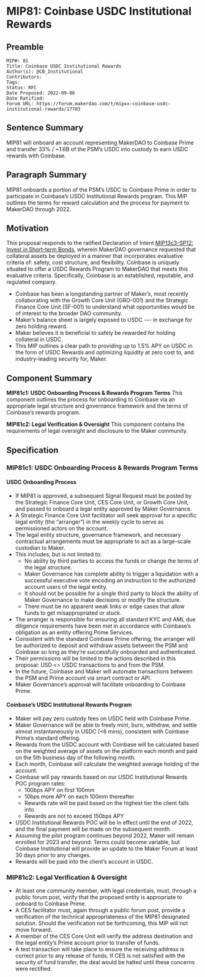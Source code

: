 # MIP81: Coinbase USDC Institutional Rewards

## Preamble

```
MIP#: 81
Title: Coinbase USDC Institutional Rewards
Author(s): @CB_Institutional 
Contributors:
Tags: 
Status: RFC
Date Proposed: 2022-09-06
Date Ratified: 
Forum URL: https://forum.makerdao.com/t/mipxx-coinbase-usdc-institutional-rewards/17703
```

## Sentence Summary

MIP81 will onboard an account representing MakerDAO to Coinbase Prime and transfer 33% / ~1.6B of the PSM’s USDC into custody to earn USDC rewards with Coinbase.

## Paragraph Summary

MIP81 onboards a portion of the PSM’s USDC to Coinbase Prime in order to participate in Coinbase’s USDC Institutional Rewards program. This MIP outlines the terms for reward calculation and the process for payment to MakerDAO through 2022.

## Motivation

This proposal responds to the ratified Declaration of Intent [MIP13c3-SP12: Invest in Short-term Bonds](https://mips.makerdao.com/mips/details/MIP13c3SP12), wherein MakerDAO governance requested that collateral assets be deployed in a manner that incorporates evaluative criteria of: safety, cost structure, and flexibility. Coinbase is uniquely situated to offer a USDC Rewards Program to MakerDAO that meets this evaluative criteria. Specifically, Coinbase is an established, reputable, and regulated company.

- Coinbase has been a longstanding partner of Maker’s, most recently collaborating with the Growth Core Unit (GRO-001) and the Strategic Finance Core Unit (SF-001) to understand what opportunities would be of interest to the broader DAO community.
- Maker’s balance sheet is largely exposed to USDC --- in exchange for zero holding reward.
- Maker believes it is beneficial to safely be rewarded for holding collateral in USDC.
- This MIP outlines a clear path to providing up to 1.5% APY on USDC in the form of USDC Rewards and optimizing liquidity at zero cost to, and industry-leading security for, Maker.

## Component Summary

**MIP81c1: USDC Onboarding Process & Rewards Program Terms**
This component outlines the process for onboarding to Coinbase via an appropriate legal structure and governance framework and the terms of Coinbase’s rewards program. 

**MIP81c2: Legal Verification & Oversight**
This component contains the requirements of legal oversight and disclosure to the Maker community.

## Specification

### MIP81c1: USDC Onboarding Process & Rewards Program Terms

#### USDC Onboarding Process

* If MIP81 is approved, a subsequent Signal Request must be posted by the Strategic Finance Core Unit, CES Core Unit, or Growth Core Unit, and passed to onboard a legal entity approved by Maker Governance.
* A Strategic Finance Core Unit facilitator will seek approval for a specific legal entity (the “arranger”) in the weekly cycle to serve as permissioned actors on the account.
* The legal entity structure, governance framework, and necessary contractual arrangements must be appropriate to act as a large-scale custodian to Maker.
* This includes, but is not limited to:
  * No ability by third parties to access the funds or change the terms of the legal structure.
  * Maker Governance has complete ability to trigger a liquidation with a successful executive vote encoding an instruction to the authorized account users of the legal entity.
  * It should not be possible for a single third party to block the ability of Maker Governance to make decisions or modify the structure.
  * There must be no apparent weak links or edge cases that allow funds to get misappropriated or stuck.
* The arranger is responsible for ensuring all standard KYC and AML due diligence requirements have been met in accordance with Coinbase’s obligation as an entity offering Prime Services.
* Consistent with the standard Coinbase Prime offering, the arranger will be authorized to deposit and withdraw assets between the PSM and Coinbase so long as they’re successfully onboarded and authenticated.
* Their permissions will be limited to the actions described in this proposal: USD <> USDC transactions to and from the PSM.
* In the future, Coinbase and Maker will automate transactions between the PSM and Prime account via smart contract or API.
* Maker Governance’s approval will facilitate onboarding to Coinbase Prime.

#### Coinbase’s USDC Institutional Rewards Program

* Maker will pay zero custody fees on USDC held with Coinbase Prime.
* Maker Governance will be able to freely mint, burn, withdraw, and settle almost instantaneously in USDC (<6 mins), consistent with Coinbase Prime’s standard offering.
* Rewards from the USDC account with Coinbase will be calculated based on the weighted average of assets on the platform each month and paid on the 5th business day of the following month.
* Each month, Coinbase will calculate the weighted average holding of the account.
* Coinbase will pay rewards based on our USDC Institutional Rewards POC program rates:
  * 100bps APY on first 100mm
  * 10bps more APY on each 100mm thereafter
  * Rewards rate will be paid based on the highest tier the client falls into
  * Rewards are not to exceed 150bps APY
* USDC Institutional Rewards POC will be in effect until the end of 2022, and the final payment will be made on the subsequent month.
* Assuming the pilot program continues beyond 2022, Maker will remain enrolled for 2023 and beyond. Terms could become variable, but Coinbase Institutional will provide an update to the Maker Forum at least 30 days prior to any changes.
* Rewards will be paid into the client’s account in USDC.

### MIP81c2: Legal Verification & Oversight

* At least one community member, with legal credentials, must, through a public forum post, verify that the proposed entity is appropriate to onboard to Coinbase Prime.
* A CES facilitator must, again through a public forum post, provide a verification of the technical appropriateness of the MIP81 designated solution. Should the verification not be forthcoming, this MIP will not move forward.
* A member of the CES Core Unit will verify the address destination and the legal entity’s Prime account prior to transfer of funds.
* A test transaction will take place to ensure the receiving address is correct prior to any release of funds. If CES is not satisfied with the security of fund transfer, the deal would be halted until these concerns were rectified.

